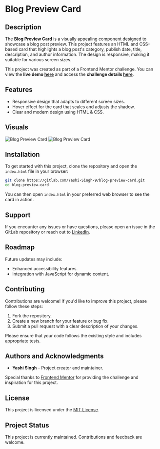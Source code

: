 # Blog Preview Card

## Description

The **Blog Preview Card** is a visually appealing component designed to showcase a blog post preview. This project features an HTML and CSS-based card that highlights a blog post's category, publish date, title, description, and author information. The design is responsive, making it suitable for various screen sizes.

This project was created as part of a Frontend Mentor challenge. You can view the **live demo [here](https://blog-preview-card-solution-01.netlify.app/)** and access the **challenge details [here](https://www.frontendmentor.io/challenges/blog-preview-card-ckPaj01IcS)**.

## Features

- Responsive design that adapts to different screen sizes.
- Hover effect for the card that scales and adjusts the shadow.
- Clear and modern design using HTML & CSS.

## Visuals

![Blog Preview Card](Preview.png) 
![Blog Preview Card](Mobile-Preview.png) 

## Installation

To get started with this project, clone the repository and open the `index.html` file in your browser:

```bash
git clone https://gitlab.com/Yashi-Singh-9/blog-preview-card.git
cd blog-preview-card
```

You can then open `index.html` in your preferred web browser to see the card in action.

## Support

If you encounter any issues or have questions, please open an issue in the GitLab repository or reach out to [LinkedIn](www.linkedin.com/in/yashi-singh-b4143a246).

## Roadmap

Future updates may include:
- Enhanced accessibility features.
- Integration with JavaScript for dynamic content.

## Contributing

Contributions are welcome! If you'd like to improve this project, please follow these steps:

1. Fork the repository.
2. Create a new branch for your feature or bug fix.
3. Submit a pull request with a clear description of your changes.

Please ensure that your code follows the existing style and includes appropriate tests.

## Authors and Acknowledgments

- **Yashi Singh** – Project creator and maintainer.

Special thanks to [Frontend Mentor](https://www.frontendmentor.io) for providing the challenge and inspiration for this project.

## License

This project is licensed under the [MIT License](LICENSE).

## Project Status

This project is currently maintained. Contributions and feedback are welcome.